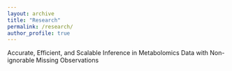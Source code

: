 ```yaml
---
layout: archive
title: "Research"
permalink: /research/
author_profile: true
---
```


Accurate, Efficient, and Scalable Inference in Metabolomics Data with Non-ignorable Missing Observations
